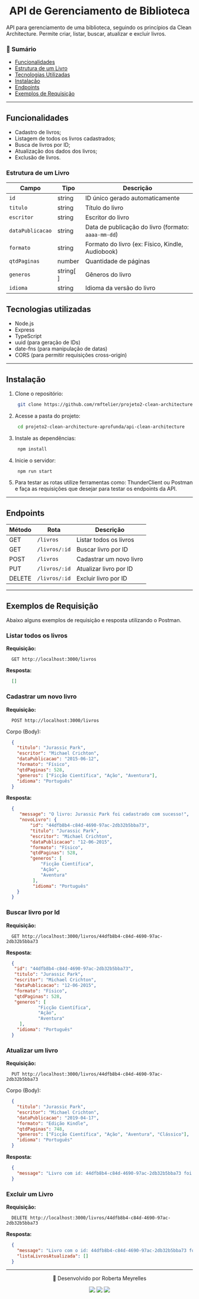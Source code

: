 <h1 align="center"> API de Gerenciamento de Biblioteca </h1>

API para gerenciamento de uma biblioteca, seguindo os princípios da Clean Architecture. Permite criar, listar, buscar, atualizar e excluir livros.

### 📑 Sumário

- [Funcionalidades](#funcionalidades)
- [Estrutura de um Livro](#estrutura-de-um-livro)
- [Tecnologias Utilizadas](#tecnologias-utilizadas)
- [Instalação](#instalação)
- [Endpoints](#endpoints)
- [Exemplos de Requisição](#exemplos-de-requisição)

---

## Funcionalidades

- Cadastro de livros;
- Listagem de todos os livros cadastrados;
- Busca de livros por ID;
- Atualização dos dados dos livros;
- Exclusão de livros.

### Estrutura de um Livro

| Campo            | Tipo      | Descrição                                         |
|------------------|-----------|--------------------------------------------------|
| `id`             | string    | ID único gerado automaticamente                   |
| `titulo`         | string    | Título do livro                                   |
| `escritor`       | string    | Escritor do livro                                 |
| `dataPublicacao` | string    | Data de publicação do livro (formato: `aaaa-mm-dd`) |
| `formato`        | string    | Formato do livro (ex: Físico, Kindle, Audiobook) |
| `qtdPaginas`     | number    | Quantidade de páginas                             |
| `generos`        | string[ ]  | Gêneros do livro                                 |
| `idioma`         | string    | Idioma da versão do livro                         |


## Tecnologias utilizadas

- Node.js 
- Express 
- TypeScript
- uuid (para geração de IDs)
- date-fns (para manipulação de datas)
- CORS (para permitir requisições cross-origin)

---

## Instalação 

1. Clone o repositório: 

   ```bash
    git clone https://github.com/rmftelier/projeto2-clean-architecture-aprofunda.git
   ```

2. Acesse a pasta do projeto:

   ```bash
    cd projeto2-clean-architecture-aprofunda/api-clean-architecture
   ```

3. Instale as dependências:

    ```bash
     npm install
    ```

4. Inicie o servidor:

    ```bash
     npm run start
    ```

5. Para testar as rotas utilize ferramentas como: ThunderClient ou Postman e faça as requisições que desejar para testar os endpoints da API.

---

## Endpoints

| Método | Rota          | Descrição               |
| ------ | ------------- | ----------------------- |
| GET    | `/livros` | Listar todos os livros  |
| GET    | `/livros/:id`  | Buscar livro por ID     |
| POST   | `/livros`  | Cadastrar um novo livro |
| PUT    | `/livros/:id`  | Atualizar livro por ID  |
| DELETE | `/livros/:id`  | Excluir livro por ID    |

---

## Exemplos de Requisição

Abaixo alguns exemplos de requisição e resposta utilizando o Postman.

### Listar todos os livros

**Requisição:**

```
  GET http://localhost:3000/livros
```

**Resposta:**

``` json
  []
```

### Cadastrar um novo livro

**Requisição:**

```
  POST http://localhost:3000/livros
```

Corpo (Body):

```json
  {
    "titulo": "Jurassic Park",
    "escritor": "Michael Crichton",
    "dataPublicacao": "2015-06-12",
    "formato": "Físico",
    "qtdPaginas": 528,
    "generos": ["Ficção Científica", "Ação", "Aventura"],
    "idioma": "Português"
  }
```

**Resposta:**

```json
  {
     "message": "O livro: Jurassic Park foi cadastrado com sucesso!",
     "novoLivro": {
         "id": "44dfb8b4-c84d-4690-97ac-2db32b5bba73",
         "titulo": "Jurassic Park",
         "escritor": "Michael Crichton",
         "dataPublicacao": "12-06-2015",
         "formato": "Físico",
         "qtdPaginas": 528,
         "generos": [
             "Ficção Científica",
             "Ação",
             "Aventura"
          ],
          "idioma": "Português"
    }
  }
```

### Buscar livro por Id

**Requisição:**

```
  GET http://localhost:3000/livros/44dfb8b4-c84d-4690-97ac-2db32b5bba73
```

**Resposta:**

```json
  {
   "id": "44dfb8b4-c84d-4690-97ac-2db32b5bba73",
   "titulo": "Jurassic Park",
   "escritor": "Michael Crichton",
   "dataPublicacao": "12-06-2015",
   "formato": "Físico",
   "qtdPaginas": 528,
   "generos": [
            "Ficção Científica",
            "Ação",
            "Aventura"
     ],
    "idioma": "Português"
  }
```


### Atualizar um livro

**Requisição:**

```
  PUT http://localhost:3000/livros/44dfb8b4-c84d-4690-97ac-2db32b5bba73
```

Corpo (Body):

```json
  {
    "titulo": "Jurassic Park",
    "escritor": "Michael Crichton",
    "dataPublicacao": "2019-04-17",
    "formato": "Edição Kindle",
    "qtdPaginas": 748,
    "generos": ["Ficção Científica", "Ação", "Aventura", "Clássico"],
    "idioma": "Português"
  }
```

**Resposta:**

```json
  {
    "message": "Livro com id: 44dfb8b4-c84d-4690-97ac-2db32b5bba73 foi editado com sucesso."
  }
```

### Excluir um Livro

**Requisição:**
```
  DELETE http://localhost:3000/livros/44dfb8b4-c84d-4690-97ac-2db32b5bba73
```

**Resposta:**

```json
  {
    "message": "Livro com o id: 44dfb8b4-c84d-4690-97ac-2db32b5bba73 foi excluído com sucesso.",
    "listaLivrosAtualizada": []
  }
```

---

<div align="center"> 
  <p> 💌 Desenvolvido por Roberta Meyrelles</p>
  <a href = "mailto:bertameyrelles@gmail.com"><img src="https://img.shields.io/badge/-Gmail-%23333?style=for-the-badge&logo=gmail&logoColor=white" target="_blank"></a>
  <a href="https://www.linkedin.com/in/roberta-meyrelles" target="_blank"><img src="https://img.shields.io/badge/-LinkedIn-%230077B5?style=for-the-badge&logo=linkedin&logoColor=white" target="_blank"></a> 
  <a href="https://github.com/rmftelier" target="_blank"><img src="https://img.shields.io/badge/github-black?style=for-the-badge&logo=github"></a>
</div>
